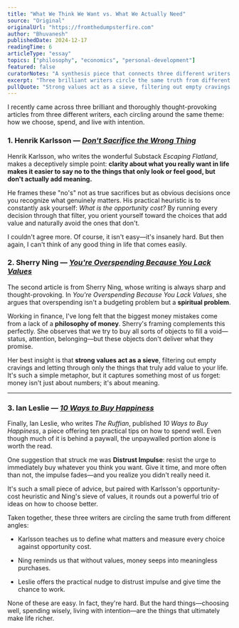 ```yaml
---
title: "What We Think We Want vs. What We Actually Need"
source: "Original"
originalUrl: "https://fromthedumpsterfire.com"
author: "Bhuvanesh"
publishedDate: 2024-12-17
readingTime: 6
articleType: "essay"
topics: ["philosophy", "economics", "personal-development"]
featured: false
curatorNotes: "A synthesis piece that connects three different writers around a central theme: the gap between our impulses and our actual values. The piece works because it doesn't just summarize—it finds the thread that runs through seemingly different approaches to choice-making, spending, and living intentionally."
excerpt: "Three brilliant writers circle the same truth from different angles: Henrik Karlsson on sacrifice, Sherry Ning on values as a filter for spending, and Ian Leslie on buying happiness. Together, they reveal why what we think we want rarely matches what we actually need."
pullQuote: "Strong values act as a sieve, filtering out empty cravings and letting through only the things that truly add value to your life."
---
```


I recently came across three brilliant and thoroughly thought-provoking articles from three different writers, each circling around the same theme: how we choose, spend, and live with intention.

### 1. Henrik Karlsson — _[Don't Sacrifice the Wrong Thing](https://www.henrikkarlsson.xyz/p/sacrifice?utm_source=share&utm_medium=android&r=1eft5&triedRedirect=true)_

Henrik Karlsson, who writes the wonderful Substack _Escaping Flatland_, makes a deceptively simple point: **clarity about what you really want in life makes it easier to say no to the things that only look or feel good, but don't actually add meaning.**

He frames these "no's" not as true sacrifices but as obvious decisions once you recognize what genuinely matters. His practical heuristic is to constantly ask yourself: _What is the opportunity cost?_ By running every decision through that filter, you orient yourself toward the choices that add value and naturally avoid the ones that don't.

I couldn't agree more. Of course, it isn't easy—it's insanely hard. But then again, I can't think of any good thing in life that comes easily.

### 2. Sherry Ning — _[You're Overspending Because You Lack Values](https://www.sherryning.com/p/youre-overspending-because-you-lack-values?utm_source=/inbox/saved&utm_medium=reader2)_

The second article is from Sherry Ning, whose writing is always sharp and thought-provoking. In _You're Overspending Because You Lack Values_, she argues that overspending isn't a budgeting problem but a **spiritual problem**.

Working in finance, I've long felt that the biggest money mistakes come from a lack of a **philosophy of money**. Sherry's framing complements this perfectly. She observes that we try to buy all sorts of objects to fill a void—status, attention, belonging—but these objects don't deliver what they promise.

Her best insight is that **strong values act as a sieve**, filtering out empty cravings and letting through only the things that truly add value to your life. It's such a simple metaphor, but it captures something most of us forget: money isn't just about numbers; it's about meaning.

----------

### 3. Ian Leslie — _[10 Ways to Buy Happiness](https://www.ian-leslie.com/p/10-ways-to-buy-happiness?utm_source=share&utm_medium=android&r=1eft5&triedRedirect=true)_

Finally, Ian Leslie, who writes _The Ruffian_, published _10 Ways to Buy Happiness_, a piece offering ten practical tips on how to spend well. Even though much of it is behind a paywall, the unpaywalled portion alone is worth the read.

One suggestion that struck me was **Distrust Impulse**: resist the urge to immediately buy whatever you think you want. Give it time, and more often than not, the impulse fades—and you realize you didn't really need it.

It's such a small piece of advice, but paired with Karlsson's opportunity-cost heuristic and Ning's sieve of values, it rounds out a powerful trio of ideas on how to choose better.

Taken together, these three writers are circling the same truth from different angles:

-   Karlsson teaches us to define what matters and measure every choice against opportunity cost.
    
-   Ning reminds us that without values, money seeps into meaningless purchases.
    
-   Leslie offers the practical nudge to distrust impulse and give time the chance to work.
    
None of these are easy. In fact, they're hard. But the hard things—choosing well, spending wisely, living with intention—are the things that ultimately make life richer.